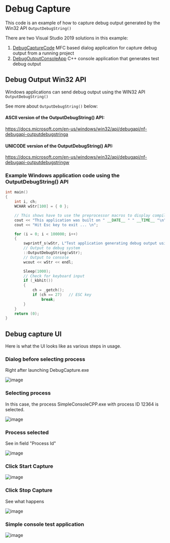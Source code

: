# Debug Capture
This code is an example of how to capture debug output generated by the Win32 API `OutputDebugString()`

There are two Visual Studio 2019 solutions in this example:
1. [DebugCaptureCode](https://github.com/anthonykempka/DebugCapture/tree/main/DebugCaptureCode) MFC  based dialog application for capture debug output from a running project
2. [DebugOutputConsoleApp](https://github.com/anthonykempka/DebugCapture/tree/main/DebugOutputConsoleApp) C++ console application that generates test debug output


## Debug Output Win32 API

Windows applications can send debug output using the WIN32 API `OutputDebugString()`

See more about `OutputDebugString()` below:

#### ASCII version of the OutputDebugString() API: 
https://docs.microsoft.com/en-us/windows/win32/api/debugapi/nf-debugapi-outputdebugstringa 

#### UNICODE version of the OutputDebugString() API: 
https://docs.microsoft.com/en-us/windows/win32/api/debugapi/nf-debugapi-outputdebugstringw 

### Example Windows application code using the OutputDebugString() API
```cpp
int main()
{
    int i, ch;
    WCHAR wStr[100] = { 0 };

    // This shows have to use the preprocessor macros to display compilation DATE and TIME
    cout << "This application was built on " __DATE__ " " __TIME__ "\n";
    cout << "Hit Esc key to exit ... \n";

    for (i = 0; i < 100000; i++)
    {
        swprintf_s(wStr, L"Test application generating debug output using OutputDebugString()  loop count (%u)", i);
        // Output to debug system
        ::OutputDebugString(wStr);
        // Output to console
        wcout << wStr << endl;

        Sleep(1000);
        // Check for keyboard input
        if (_kbhit())
        {
            ch = _getch();
            if (ch == 27)   // ESC key
                break;
        }
    }
    return (0);
}
```


## Debug capture UI
Here is what the UI looks like as various steps in usage.

### Dialog before selecting process
Right after launching DebugCapture.exe

![image](https://user-images.githubusercontent.com/16089554/160298432-64158cfb-3c6e-4d32-9456-1dfc1a462a7b.png)

### Selecting process

In this case, the process SimpleConsoleCPP.exe with process ID 12364 is selected. 

![image](https://user-images.githubusercontent.com/16089554/160298492-a8223038-ba98-422e-ab34-bcc6bd18845d.png)

### Process selected

See in field "Process Id"

![image](https://user-images.githubusercontent.com/16089554/160298518-573104c2-a3b5-4787-8e23-56c477db1387.png)

### Click Start Capture


![image](https://user-images.githubusercontent.com/16089554/160298529-04039ecf-16ff-4d5b-af68-c9655eb4770d.png)


### Click Stop Capture

See what happens

![image](https://user-images.githubusercontent.com/16089554/160298565-25b0c771-b5ba-4697-8004-eed3600b25a8.png)

### Simple console test application

![image](https://user-images.githubusercontent.com/16089554/160298744-7ab11170-0048-43f2-96b7-78d67c2d3950.png)




